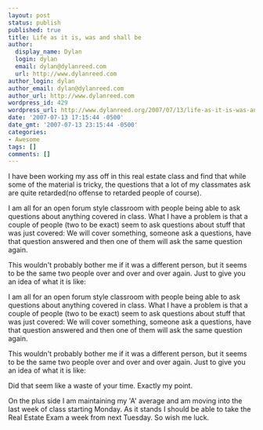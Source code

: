 ```yaml
---
layout: post
status: publish
published: true
title: Life as it is, was and shall be
author:
  display_name: Dylan
  login: dylan
  email: dylan@dylanreed.com
  url: http://www.dylanreed.com
author_login: dylan
author_email: dylan@dylanreed.com
author_url: http://www.dylanreed.com
wordpress_id: 429
wordpress_url: http://www.dylanreed.org/2007/07/13/life-as-it-is-was-and-shall-be/
date: '2007-07-13 17:15:44 -0500'
date_gmt: '2007-07-13 23:15:44 -0500'
categories:
- Awesome
tags: []
comments: []
---
```

<p>I have been working my ass off in this real estate class and find that while some of the material is tricky, the questions that a lot of my classmates ask are quite retarded(no offense to retarded people of course).</p>
<p>I am all for an open forum style classroom with people being able to ask questions about anything covered in class. What I have a problem is that a couple of people (two to be exact) seem to ask questions about stuff that was just covered: We will cover something, someone ask a questions, have that question answered and then one of them will ask the same question again.</p>
<p>This wouldn't probably bother me if it was a different person, but it seems to be the same two people over and over and over again. Just to give you an idea of what it is like:</p>
<p>I am all for an open forum style classroom with people being able to ask questions about anything covered in class. What I have a problem is that a couple of people (two to be exact) seem to ask questions about stuff that was just covered: We will cover something, someone ask a questions, have that question answered and then one of them will ask the same question again.</p>
<p>This wouldn't probably bother me if it was a different person, but it seems to be the same two people over and over and over again. Just to give you an idea of what it is like:</p>
<p>Did that seem like a waste of your time. Exactly my point.</p>
<p>On the plus side I am maintaining my 'A' average and am moving into the last week of class starting Monday. As it stands I should be able to take the Real Estate Exam a week from next Tuesday. So wish me luck.</p>
